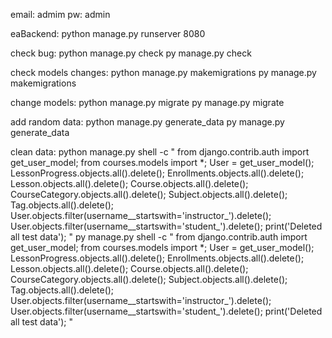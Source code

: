 email: admim
pw: admin

eaBackend:
python manage.py runserver 8080

check bug:
python manage.py check
py manage.py check

check models changes:
python manage.py makemigrations
py manage.py makemigrations

change models:
python manage.py migrate
py manage.py migrate

add random data:
python manage.py generate_data
py manage.py generate_data

clean data:
python manage.py shell -c "
from django.contrib.auth import get_user_model;
from courses.models import *;
User = get_user_model();
LessonProgress.objects.all().delete();
Enrollments.objects.all().delete();
Lesson.objects.all().delete();
Course.objects.all().delete();
CourseCategory.objects.all().delete();
Subject.objects.all().delete();
Tag.objects.all().delete();
User.objects.filter(username__startswith='instructor_').delete();
User.objects.filter(username__startswith='student_').delete();
print('Deleted all test data');
"
py manage.py shell -c "
from django.contrib.auth import get_user_model;
from courses.models import *;
User = get_user_model();
LessonProgress.objects.all().delete();
Enrollments.objects.all().delete();
Lesson.objects.all().delete();
Course.objects.all().delete();
CourseCategory.objects.all().delete();
Subject.objects.all().delete();
Tag.objects.all().delete();
User.objects.filter(username__startswith='instructor_').delete();
User.objects.filter(username__startswith='student_').delete();
print('Deleted all test data');
"